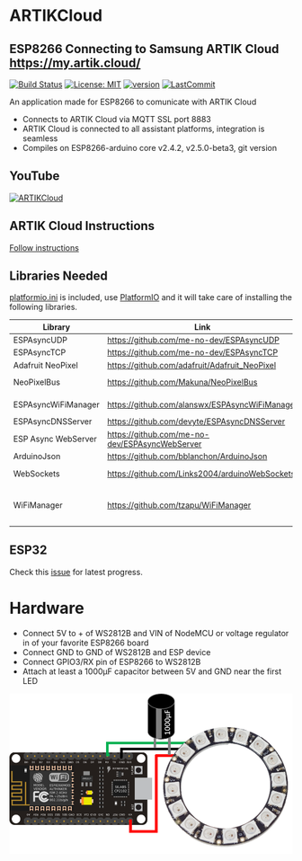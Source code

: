 # ARTIKCloud

## ESP8266 Connecting to Samsung ARTIK Cloud https://my.artik.cloud/

[![Build Status](https://travis-ci.com/debsahu/ARTIKCloud.svg?branch=master)](https://travis-ci.com/debsahu/ARTIKCloud) [![License: MIT](https://img.shields.io/github/license/debsahu/ARTIKCloud.svg)](https://opensource.org/licenses/MIT) [![version](https://img.shields.io/github/release/debsahu/ARTIKCloud.svg)](https://github.com/debsahu/ARTIKCloud/releases/tag/1.0.0) [![LastCommit](https://img.shields.io/github/last-commit/debsahu/ARTIKCloud.svg?style=social)](https://github.com/debsahu/ARTIKCloud/commits/master)

An application made for ESP8266 to comunicate with ARTIK Cloud
- Connects to ARTIK Cloud via MQTT SSL port 8883
- ARTIK Cloud is connected to all assistant platforms, integration is seamless
- Compiles on ESP8266-arduino core v2.4.2, v2.5.0-beta3, git version

## YouTube

[![ARTIKCloud](https://img.youtube.com/vi/baNO_8L5-RY/0.jpg)](https://www.youtube.com/watch?v=baNO_8L5-RY)

## ARTIK Cloud Instructions

[Follow instructions](https://github.com/debsahu/ARTIKCloud/tree/master/doc/README.md)

## Libraries Needed

[platformio.ini](https://github.com/debsahu/ARTIKCloud/blob/master/platformio.ini) is included, use [PlatformIO](https://platformio.org/platformio-ide) and it will take care of installing the following libraries.

| Library                   | Link                                                       |                                            |
|---------------------------|------------------------------------------------------------|--------------------------------------------|
|ESPAsyncUDP                |https://github.com/me-no-dev/ESPAsyncUDP                    |                                            |
|ESPAsyncTCP                |https://github.com/me-no-dev/ESPAsyncTCP                    |                                            |
|Adafruit NeoPixel          |https://github.com/adafruit/Adafruit_NeoPixel               |                                            |
|NeoPixelBus                |https://github.com/Makuna/NeoPixelBus                       | optional: `#define USE_NEOPIXELBUS`        |
|ESPAsyncWiFiManager        |https://github.com/alanswx/ESPAsyncWiFiManager              | `#define USE_WIFIMANAGER`                  |
|ESPAsyncDNSServer          |https://github.com/devyte/ESPAsyncDNSServer                 |                                            |
|ESP Async WebServer        |https://github.com/me-no-dev/ESPAsyncWebServer              | `#define USE_ASYNC_WEBSERVER`               |
|ArduinoJson                |https://github.com/bblanchon/ArduinoJson                    |                                            |
|WebSockets                 |https://github.com/Links2004/arduinoWebSockets              | optional: `//#define USE_ASYNC_WEBSERVER`   |
|WiFiManager                |https://github.com/tzapu/WiFiManager                        | optional: `//#define USE_ASYNC_WEBSERVER` & `#define USE_WIFIMANAGER` |

## ESP32

Check this [issue](https://github.com/debsahu/ARTIKCloud/issues/1) for latest progress.

# Hardware

- Connect 5V to + of WS2812B and VIN of NodeMCU or voltage regulator in of your favorite ESP8266 board
- Connect GND to GND of WS2812B and ESP device
- Connect GPIO3/RX pin of ESP8266 to WS2812B
- Attach at least a 1000μF capacitor between 5V and GND near the first LED

![hardware](https://github.com/debsahu/ARTIKCloud/blob/master/doc/hardware.png)